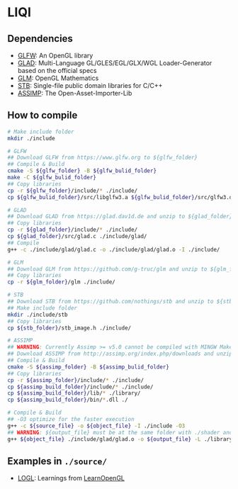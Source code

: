 # LIQI

## Dependencies
- [GLFW](https://www.glfw.org): An OpenGL library
- [GLAD](https://glad.dav1d.de): Multi-Language GL/GLES/EGL/GLX/WGL Loader-Generator based on the official specs
- [GLM](https://github.com/g-truc/glm): OpenGL Mathematics
- [STB](https://github.com/nothings/stb): Single-file public domain libraries for C/C++
- [ASSIMP](http://assimp.org/index.php/downloads): The Open-Asset-Importer-Lib

## How to compile
```bash
# Make include folder
mkdir ./include

# GLFW
## Download GLFW from https://www.glfw.org to ${glfw_folder}
## Compile & Build
cmake -S ${glfw_folder} -B ${glfw_bulid_folder}
make -C ${glfw_bulid_folder}
## Copy libraries
cp -r ${glfw_folder}/include/* ./include/
cp ${glfw_bulid_folder}/src/libglfw3.a ${glfw_bulid_folder}/src/glfw3.dll ./library/

# GLAD
## Download GLAD from https://glad.dav1d.de and unzip to ${glad_folder}
## Copy libraries
cp -r ${glad_folder}/include/* ./include/
cp ${glad_folder}/src/glad.c ./include/glad/
## Compile
g++ -c ./include/glad/glad.c -o ./include/glad/glad.o -I ./include/

# GLM
## Download GLM from https://github.com/g-truc/glm and unzip to ${glm_folder}
## Copy libraries
cp -r ${glm_folder}/glm ./include/

# STB
## Download STB from https://github.com/nothings/stb and unzip to ${stb_folder}
## Make include folder
mkdir ./include/stb
## Copy libraries
cp ${stb_folder}/stb_image.h ./include/

# ASSIMP
## WARNING: Currently Assimp >= v5.0 cannot be compiled with MINGW Makefiles
## Download ASSIMP from http://assimp.org/index.php/downloads and unzip to ${assimp_folder}
## Compile & Build
cmake -S ${assimp_folder} -B ${assimp_bulid_folder}
## Copy libraries
cp -r ${assimp_folder}/include/* ./include/
cp ${assimp_build_folder}/include/* ./include/
cp ${assimp_build_folder}/lib/* ./library/
cp ${assimp_build_folder}/bin/*.dll ./

# Compile & Build
## -O3 optimize for the faster execution
g++ -c ${source_file} -o ${object_file} -I ./include -O3
## WARNING: ${output_file} must be at the same folder with ./shader and ./asset
g++ ${object_file} ./include/glad/glad.o -o ${output_file} -L ./library/ -lmingw32 -lglfw3 -lopengl32 -lgdi32 -luser32 -lassimp
```

## Examples in `./source/`
- [LOGL](source\logl.cc): Learnings from [LearnOpenGL](https://learnopengl.com)

